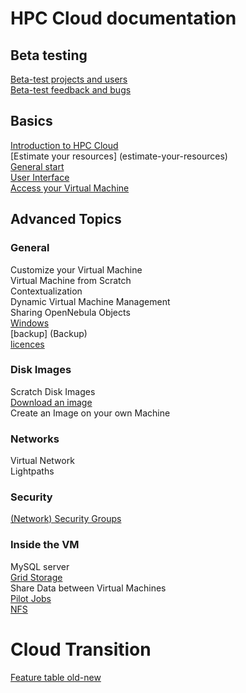# HPC Cloud documentation

## Beta testing

[Beta-test projects and users](Beta-testers)  
[Beta-test feedback and bugs](Beta-feedback)

## Basics
[Introduction to HPC Cloud](introduction-to-hpc-cloud)  
[Estimate your resources] (estimate-your-resources)  
[General start](general-start)  
[User Interface](user-interface)  
[Access your Virtual Machine](access-your-VM)

## Advanced Topics

### General

Customize your Virtual Machine  
Virtual Machine from Scratch  
Contextualization  
Dynamic Virtual Machine Management  
Sharing OpenNebula Objects  
[Windows](Windows)  
[backup] (Backup)  
[licences](Licences)  

### Disk Images
Scratch Disk Images  
[Download an image](image_download)  
Create an Image on your own Machine  

### Networks
Virtual Network  
Lightpaths 

### Security
[(Network) Security Groups](security_groups)


### Inside the VM
MySQL server  
[Grid Storage](grid-storage)  
Share Data between Virtual Machines  
[Pilot Jobs](pilot-jobs)  
[NFS](NFS)

# Cloud Transition
[Feature table old-new](Features-old-new)